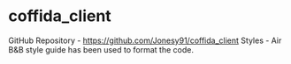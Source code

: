 # coffida_client
GitHub Repository - https://github.com/Jonesy91/coffida_client
Styles - Air B&B style guide has been used to format the code. 
